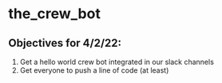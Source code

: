 # the_crew_bot

## Objectives for 4/2/22:
1. Get a hello world crew bot integrated in our slack channels
2. Get everyone to push a line of code (at least)

